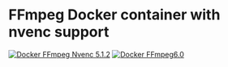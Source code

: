 # FFmpeg Docker container with nvenc support
[![Docker FFmpeg Nvenc 5.1.2](https://github.com/HiWay-Media/nvenc-docker/actions/workflows/docker-publish.yml/badge.svg)](https://github.com/HiWay-Media/nvenc-docker/actions/workflows/docker-publish.yml)
[![Docker FFmpeg6.0](https://github.com/HiWay-Media/nvenc-docker/actions/workflows/docker-publish-ffmpeg6.yml/badge.svg)](https://github.com/HiWay-Media/nvenc-docker/actions/workflows/docker-publish-ffmpeg6.yml)




